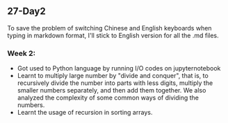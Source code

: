 ## 27-Day2

To save the problem of switching Chinese and English keyboards when typing in markdown format, I'll stick to English version for all the .md files.

### Week 2:

- Got used to Python language by running I/O codes on jupyternotebook
- Learnt to multiply large number by "divide and conquer", that is, to recursively divide the number into parts with less digits, multiply the smaller numbers separately, and then add them together. We also analyzed the complexity of some common ways of dividing the numbers.
- Learnt the usage of recursion in sorting arrays.